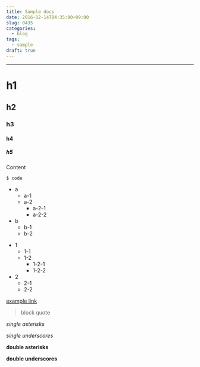 ```yaml
---
title: Sample docs
date: 2016-12-14T04:35:00+09:00
slug: 0435
categories:
  - blog
tags:
  - sample
draft: true
---
```



---

# h1

## h2

### h3

#### h4

##### h5

Content

```
$ code
```

* a
    * a-1
    * a-2
        * a-2-1
        * a-2-2
* b
    * b-1
    * b-2


+ 1
    + 1-1
    + 1-2
        + 1-2-1
        + 1-2-2
+ 2
    + 2-1
    + 2-2


[example link](links)


> block
> quote

*single asterisks*

_single underscores_

**double asterisks**

__double underscores__

